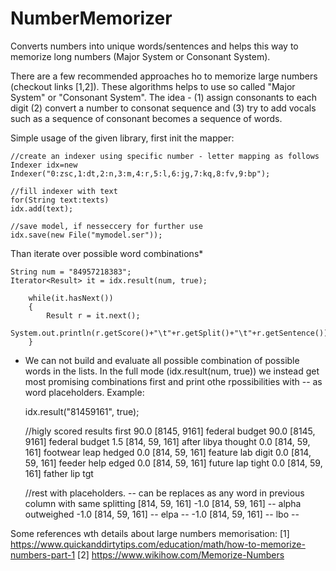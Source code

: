 # NumberMemorizer
Converts numbers into unique words/sentences and helps this way to memorize long numbers (Major System or Consonant System).

There are a few recommended approaches ho to memorize large numbers (checkout links [1,2]). These algorithms helps to use so called "Major System" or "Consonant System". The idea - (1) assign consonants to each digit (2) convert a number to consonat sequence and (3) try to add vocals such as a sequence of consonant becomes a sequence of words. 

Simple usage of the given library, first init the mapper:

    //create an indexer using specific number - letter mapping as follows
    Indexer idx=new Indexer("0:zsc,1:dt,2:n,3:m,4:r,5:l,6:jg,7:kq,8:fv,9:bp");

    //fill indexer with text
    for(String text:texts)
    idx.add(text);

    //save model, if nesseccery for further use
    idx.save(new File("mymodel.ser"));

Than iterate over possible word combinations*

    String num = "84957218383";
    Iterator<Result> it = idx.result(num, true);
		
		while(it.hasNext())
		{
			Result r = it.next();
			System.out.println(r.getScore()+"\t"+r.getSplit()+"\t"+r.getSentence());
		}

* We can not build and evaluate all possible combination of possible words in the lists. In the full mode (idx.result(num, true)) we instead get most promising combinations first and print othe rpossibilities with -- as word placeholders. Example:

    idx.result("81459161", true);
    
    //higly scored results first
    90.0	[8145, 9161]	federal budget
    90.0	[8145, 9161]	federal budget
    1.5	[814, 59, 161]	after libya thought
    0.0	[814, 59, 161]	footwear leap hedged
    0.0	[814, 59, 161]	feature lab digit
    0.0	[814, 59, 161]	feeder help edged
    0.0	[814, 59, 161]	future lap tight
    0.0	[814, 59, 161]	father lip tgt
    
    //rest with placeholders. -- can be replaces as any word in previous column with same splitting [814, 59, 161]
    -1.0	[814, 59, 161]	--  alpha outweighed
    -1.0	[814, 59, 161]	--  elpa  --
    -1.0	[814, 59, 161]	--  lbo  -- 


Some references wth details about large numbers memorisation:
[1] https://www.quickanddirtytips.com/education/math/how-to-memorize-numbers-part-1
[2] https://www.wikihow.com/Memorize-Numbers


